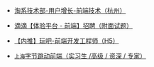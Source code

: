 

- [淘系技术部-用户增长-前端技术（杭州）](/infer/20200307-hangzhou-ali_tabao.md)

- [滴滴【体验平台 - 前端】招聘（附面试题）](/infer/20200307-beijing-didi.md)

- [【内推】玩吧-前端开发工程师（H5）](/infer/20200307-beijing-wanba.md)

- [`上海`字节跳动前端（实习生 /高级 / 资深 / 专家）](/infer/20200307-shanghai-zjtd.md)